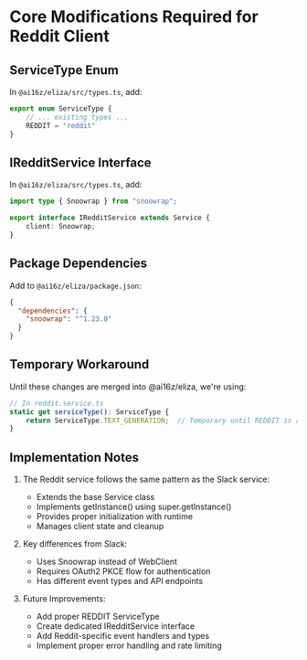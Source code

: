 # Core Modifications Required for Reddit Client

## ServiceType Enum
In `@ai16z/eliza/src/types.ts`, add:
```typescript
export enum ServiceType {
    // ... existing types ...
    REDDIT = "reddit"
}
```

## IRedditService Interface
In `@ai16z/eliza/src/types.ts`, add:
```typescript
import type { Snoowrap } from "snoowrap";

export interface IRedditService extends Service {
    client: Snoowrap;
}
```

## Package Dependencies
Add to `@ai16z/eliza/package.json`:
```json
{
  "dependencies": {
    "snoowrap": "^1.23.0"
  }
}
```

## Temporary Workaround
Until these changes are merged into @ai16z/eliza, we're using:
```typescript
// In reddit.service.ts
static get serviceType(): ServiceType {
    return ServiceType.TEXT_GENERATION;  // Temporary until REDDIT is added
}
```

## Implementation Notes
1. The Reddit service follows the same pattern as the Slack service:
   - Extends the base Service class
   - Implements getInstance() using super.getInstance()
   - Provides proper initialization with runtime
   - Manages client state and cleanup

2. Key differences from Slack:
   - Uses Snoowrap instead of WebClient
   - Requires OAuth2 PKCE flow for authentication
   - Has different event types and API endpoints

3. Future Improvements:
   - Add proper REDDIT ServiceType
   - Create dedicated IRedditService interface
   - Add Reddit-specific event handlers and types
   - Implement proper error handling and rate limiting 